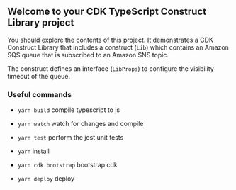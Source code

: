 ## Welcome to your CDK TypeScript Construct Library project

You should explore the contents of this project. It demonstrates a CDK Construct Library that includes a construct (`Lib`)
which contains an Amazon SQS queue that is subscribed to an Amazon SNS topic.

The construct defines an interface (`LibProps`) to configure the visibility timeout of the queue.

### Useful commands

- `yarn build` compile typescript to js
- `yarn watch` watch for changes and compile
- `yarn test` perform the jest unit tests

- `yarn` install
- `yarn cdk bootstrap` bootstrap cdk
- `yarn deploy` deploy
